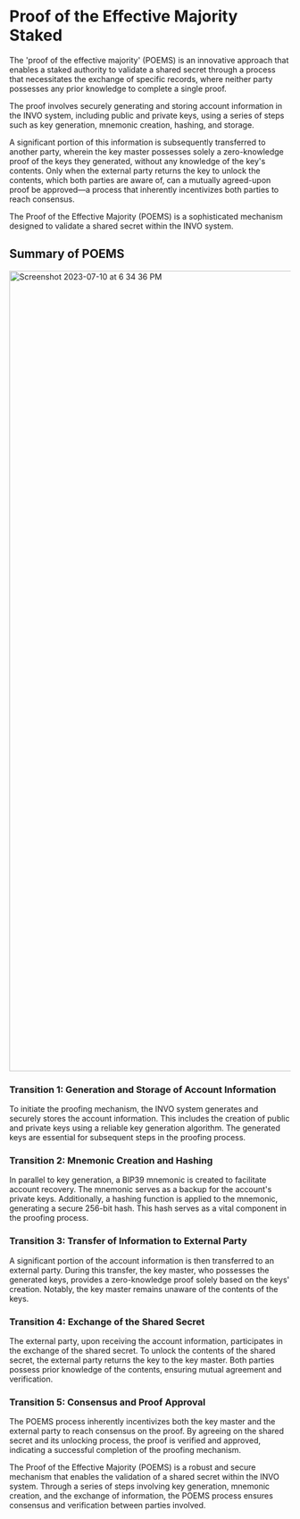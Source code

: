 # Proof of the Effective Majority Staked  

The 'proof of the effective majority' (POEMS) is an innovative approach that enables a staked authority to validate a shared secret through a process that necessitates the exchange of specific records, where neither party possesses any prior knowledge to complete a single proof. 

The proof involves securely generating and storing account information in the INVO system, including public and private keys, using a series of steps such as key generation, mnemonic creation, hashing, and storage. 

A significant portion of this information is subsequently transferred to another party, wherein the key master possesses solely a zero-knowledge proof of the keys they generated, without any knowledge of the key's contents. Only when the external party returns the key to unlock the contents, which both parties are aware of, can a mutually agreed-upon proof be approved—a process that inherently incentivizes both parties to reach consensus. 

The Proof of the Effective Majority (POEMS) is a sophisticated mechanism designed to validate a shared secret within the INVO system.  

## Summary of POEMS 
<img width="1434" alt="Screenshot 2023-07-10 at 6 34 36 PM" src="https://github.com/Invo-Technologies/poems/assets/43707795/08d7559e-9161-47f5-a263-307faed2f3cc">


### Transition 1: Generation and Storage of Account Information 

To initiate the proofing mechanism, the INVO system generates and securely stores the account information. This includes the creation of public and private keys using a reliable key generation algorithm. The generated keys are essential for subsequent steps in the proofing process. 

  

### Transition 2: Mnemonic Creation and Hashing 

In parallel to key generation, a BIP39 mnemonic is created to facilitate account recovery. The mnemonic serves as a backup for the account's private keys. Additionally, a hashing function is applied to the mnemonic, generating a secure 256-bit hash. This hash serves as a vital component in the proofing process. 

  

### Transition 3: Transfer of Information to External Party 

A significant portion of the account information is then transferred to an external party. During this transfer, the key master, who possesses the generated keys, provides a zero-knowledge proof solely based on the keys' creation. Notably, the key master remains unaware of the contents of the keys. 

  

### Transition 4: Exchange of the Shared Secret 

The external party, upon receiving the account information, participates in the exchange of the shared secret. To unlock the contents of the shared secret, the external party returns the key to the key master. Both parties possess prior knowledge of the contents, ensuring mutual agreement and verification. 

  

### Transition 5: Consensus and Proof Approval 


The POEMS process inherently incentivizes both the key master and the external party to reach consensus on the proof. By agreeing on the shared secret and its unlocking process, the proof is verified and approved, indicating a successful completion of the proofing mechanism. 

  
The Proof of the Effective Majority (POEMS) is a robust and secure mechanism that enables the validation of a shared secret within the INVO system. Through a series of steps involving key generation, mnemonic creation, and the exchange of information, the POEMS process ensures consensus and verification between parties involved. 
